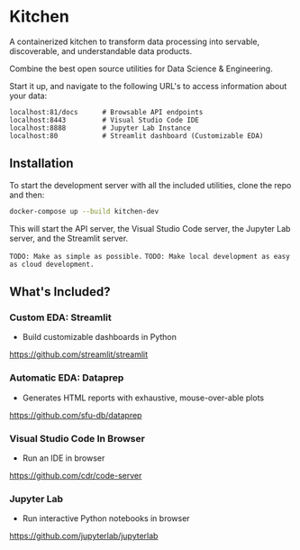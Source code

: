 # Kitchen
A containerized kitchen to transform data processing into servable, discoverable, and
 understandable data products.
 
Combine the best open source utilities for Data Science & Engineering.

Start it up, and navigate to the following URL's to access information about your data:

```
localhost:81/docs      # Browsable API endpoints
localhost:8443         # Visual Studio Code IDE
localhost:8888         # Jupyter Lab Instance
localhost:80           # Streamlit dashboard (Customizable EDA)
```

## Installation
To start the development server with all the included utilities, clone the repo and then:

```bash
docker-compose up --build kitchen-dev
```

This will start the API server, the Visual Studio Code server, the Jupyter Lab server,
and the Streamlit server.

`TODO: Make as simple as possible.`
`TODO: Make local development as easy as cloud development.`

## What's Included?

### Custom EDA: Streamlit
- Build customizable dashboards in Python

https://github.com/streamlit/streamlit

### Automatic EDA: Dataprep
- Generates HTML reports with exhaustive, mouse-over-able plots

https://github.com/sfu-db/dataprep

### Visual Studio Code In Browser
- Run an IDE in browser 

https://github.com/cdr/code-server

### Jupyter Lab
- Run interactive Python notebooks in browser

https://github.com/jupyterlab/jupyterlab
